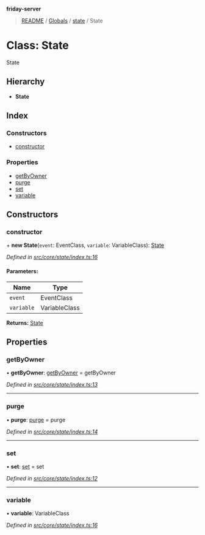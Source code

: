 **friday-server**

> [README](../README.md) / [Globals](../globals.md) / [state](../modules/state.md) / State

# Class: State

State

## Hierarchy

* **State**

## Index

### Constructors

* [constructor](state.state-1.md#constructor)

### Properties

* [getByOwner](state.state-1.md#getbyowner)
* [purge](state.state-1.md#purge)
* [set](state.state-1.md#set)
* [variable](state.state-1.md#variable)

## Constructors

### constructor

\+ **new State**(`event`: EventClass, `variable`: VariableClass): [State](state.state-1.md)

*Defined in [src/core/state/index.ts:16](https://github.com/friday-ai/friday/blob/cd1d9b5/server/src/core/state/index.ts#L16)*

#### Parameters:

Name | Type |
------ | ------ |
`event` | EventClass |
`variable` | VariableClass |

**Returns:** [State](state.state-1.md)

## Properties

### getByOwner

•  **getByOwner**: [getByOwner](../modules/state.md#getbyowner) = getByOwner

*Defined in [src/core/state/index.ts:13](https://github.com/friday-ai/friday/blob/cd1d9b5/server/src/core/state/index.ts#L13)*

___

### purge

•  **purge**: [purge](../modules/state.md#purge) = purge

*Defined in [src/core/state/index.ts:14](https://github.com/friday-ai/friday/blob/cd1d9b5/server/src/core/state/index.ts#L14)*

___

### set

•  **set**: [set](../modules/state.md#set) = set

*Defined in [src/core/state/index.ts:12](https://github.com/friday-ai/friday/blob/cd1d9b5/server/src/core/state/index.ts#L12)*

___

### variable

•  **variable**: VariableClass

*Defined in [src/core/state/index.ts:16](https://github.com/friday-ai/friday/blob/cd1d9b5/server/src/core/state/index.ts#L16)*
